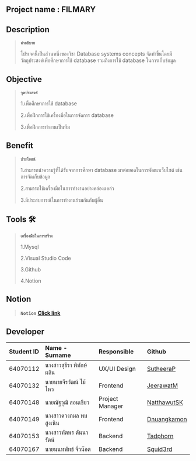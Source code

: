 ## Project name : FILMARY

## Description
>**`คำอธิบาย`**
>
>โปรเจคนี้เป็นส่วนหนึ่งของวิชา Database systems concepts จัดทำขึ้นโดยมีวัตถุประสงค์เพื่อศึกษาการใช้ database รวมถึงการใช้ database ในการเก็บข้อมูล

## Objective 
>**`จุดประสงค์`**
>
>1.เพื่อศึกษาการใช้ database
>
>2.เพื่อฝึกการใช้เครื่องมือในการจัดการ database
>
>3.เพื่อฝึกการทำงานเป็นทีม

## Benefit
>**`ประโยชน์`**
>
>1.สามารถนำความรู้ที่ได้รับจากการศึกษา database มาต่อยอดในการพัฒนาเว็บไซต์ เช่น การจัดเก็บข้อมูล
>
>2.สามารถใช้เครื่องมือในการทำงานอย่างคล่องแคล่ว
>
>3.มีประสบการณ์ในการทำงานร่วมกันกับผู้อื่น

## Tools 🛠️
> **`เครื่องมือในการสร้าง`**
> 
> 1.Mysql
> 
> 2.Visual Studio Code
>
>3.Github
>
>4.Notion

## Notion
>**`Notion`**
**[Click link](https://suthxx.notion.site/suthxx/Filmary-dcf483b4959d4e488ae31d8d7cb12a97)**

## Developer
| Student ID | Name - Surname |  Responsible | Github |
| :-------- | :-------- | :--------- |:--------- |
| 64070112 | นางสาวสุธีรา พิทักษ์ผลิน | UX/UI Design | [SutheeraP](https://github.com/SutheeraP) |
| 64070132 | นายนายจีรวัฒน์ ไม้ไหว| Frontend | [JeerawatM](https://github.com/JeerawatM) |
| 64070148 | นายณัฐวุฒิ สอนเขียว| Project Manager | [NatthawutSK](https://github.com/NatthawutSK) |
| 64070149 | นางสาวดวงกมล พบสูงเนิน | Frontend | [Dnuangkamon](https://github.com/Dnuangkamon) |
| 64070153 | นางสาวทัตพร ตันนารัตน์ | Backend | [Tadphorn](https://github.com/Tadphorn) |
| 64070167 | นายนนทพัทธ์ จิ๋วน๊อต | Backend | [Squid3rd](https://github.com/Squid3rd) |

